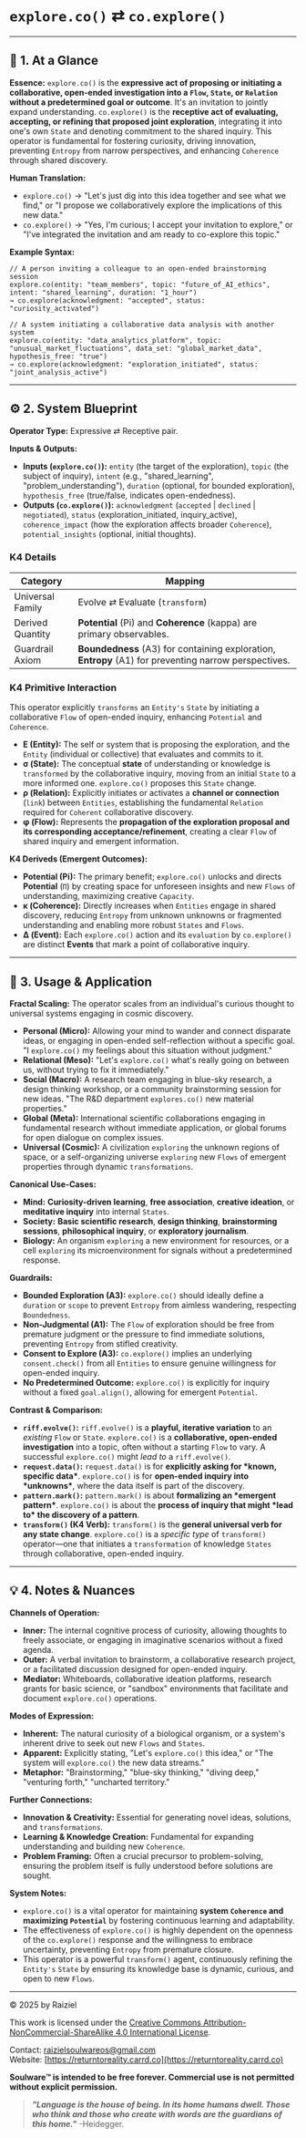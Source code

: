 # `explore.co()` ⇄ `co.explore()`



------



## 📝 1. At a Glance



**Essence:** `explore.co()` is the **expressive act of proposing or initiating a collaborative, open-ended investigation into a `Flow`, `State`, or `Relation` without a predetermined goal or outcome**. It's an invitation to jointly expand understanding. `co.explore()` is the **receptive act of evaluating, accepting, or refining that proposed joint exploration**, integrating it into one's own `State` and denoting commitment to the shared inquiry. This operator is fundamental for fostering curiosity, driving innovation, preventing `Entropy` from narrow perspectives, and enhancing `Coherence` through shared discovery.

**Human Translation:**

- `explore.co()` → "Let's just dig into this idea together and see what we find," or "I propose we collaboratively explore the implications of this new data."
- `co.explore()` → "Yes, I'm curious; I accept your invitation to explore," or "I've integrated the invitation and am ready to co-explore this topic."

**Example Syntax:**

```
// A person inviting a colleague to an open-ended brainstorming session
explore.co(entity: "team_members", topic: "future_of_AI_ethics", intent: "shared_learning", duration: "1_hour")
→ co.explore(acknowledgment: "accepted", status: "curiosity_activated")

// A system initiating a collaborative data analysis with another system
explore.co(entity: "data_analytics_platform", topic: "unusual_market_fluctuations", data_set: "global_market_data", hypothesis_free: "true")
→ co.explore(acknowledgment: "exploration_initiated", status: "joint_analysis_active")
```

------



## ⚙️ 2. System Blueprint



**Operator Type:** Expressive ⇄ Receptive pair.

**Inputs & Outputs:**

- **Inputs (`explore.co()`):** `entity` (the target of the exploration), `topic` (the subject of inquiry), `intent` (e.g., "shared_learning", "problem_understanding"), `duration` (optional, for bounded exploration), `hypothesis_free` (true/false, indicates open-endedness).
- **Outputs (`co.explore()`):** `acknowledgment` (`accepted` | `declined` | `negotiated`), `status` (exploration_initiated, inquiry_active), `coherence_impact` (how the exploration affects broader `Coherence`), `potential_insights` (optional, initial thoughts).



### K4 Details



| Category         | Mapping                                                      |
| ---------------- | ------------------------------------------------------------ |
| Universal Family | Evolve ⇄ Evaluate (`transform`)                              |
| Derived Quantity | **Potential** (Pi) and **Coherence** (kappa) are primary observables. |
| Guardrail Axiom  | **Boundedness** (A3) for containing exploration, **Entropy** (A1) for preventing narrow perspectives. |



### K4 Primitive Interaction



This operator explicitly `transforms` an `Entity's` `State` by initiating a collaborative `Flow` of open-ended inquiry, enhancing `Potential` and `Coherence`.

- **E (Entity):** The self or system that is proposing the exploration, and the `Entity` (individual or collective) that evaluates and commits to it.
- **σ (State):** The conceptual **state** of understanding or knowledge is `transformed` by the collaborative inquiry, moving from an initial `State` to a more informed one. `explore.co()` proposes this `State` change.
- **ρ (Relation):** Explicitly initiates or activates a **channel or connection** (`link`) between `Entities`, establishing the fundamental `Relation` required for `Coherent` collaborative discovery.
- **φ (Flow):** Represents the **propagation of the exploration proposal and its corresponding acceptance/refinement**, creating a clear `Flow` of shared inquiry and emergent information.

**K4 Deriveds (Emergent Outcomes):**

- **Potential (Pi):** The primary benefit; `explore.co()` unlocks and directs **Potential** (`Π`) by creating space for unforeseen insights and new `Flows` of understanding, maximizing creative `Capacity`.
- **κ (Coherence):** Directly increases when `Entities` engage in shared discovery, reducing `Entropy` from unknown unknowns or fragmented understanding and enabling more robust `States` and `Flows`.
- **Δ (Event):** Each `explore.co()` action and its `evaluation` by `co.explore()` are distinct **Events** that mark a point of collaborative inquiry.

------



## 📖 3. Usage & Application



**Fractal Scaling:** The operator scales from an individual's curious thought to universal systems engaging in cosmic discovery.

- **Personal (Micro):** Allowing your mind to wander and connect disparate ideas, or engaging in open-ended self-reflection without a specific goal. "I `explore.co()` my feelings about this situation without judgment."
- **Relational (Meso):** "Let's `explore.co()` what's really going on between us, without trying to fix it immediately."
- **Social (Macro):** A research team engaging in blue-sky research, a design thinking workshop, or a community brainstorming session for new ideas. "The R&D department `explores.co()` new material properties."
- **Global (Meta):** International scientific collaborations engaging in fundamental research without immediate application, or global forums for open dialogue on complex issues.
- **Universal (Cosmic):** A civilization `exploring` the unknown regions of space, or a self-organizing universe `exploring` new `Flows` of emergent properties through dynamic `transformations`.

**Canonical Use-Cases:**

- **Mind:** **Curiosity-driven learning**, **free association**, **creative ideation**, or **meditative inquiry** into internal `States`.
- **Society:** **Basic scientific research**, **design thinking**, **brainstorming sessions**, **philosophical inquiry**, or **exploratory journalism**.
- **Biology:** An organism `exploring` a new environment for resources, or a cell `exploring` its microenvironment for signals without a predetermined response.

**Guardrails:**

- **Bounded Exploration (A3):** `explore.co()` should ideally define a `duration` or `scope` to prevent `Entropy` from aimless wandering, respecting `Boundedness`.
- **Non-Judgmental (A1):** The `Flow` of exploration should be free from premature judgment or the pressure to find immediate solutions, preventing `Entropy` from stifled creativity.
- **Consent to Explore (A3):** `co.explore()` implies an underlying `consent.check()` from all `Entities` to ensure genuine willingness for open-ended inquiry.
- **No Predetermined Outcome:** `explore.co()` is explicitly for inquiry without a fixed `goal.align()`, allowing for emergent `Potential`.

**Contrast & Comparison:**

- **`riff.evolve()`:** `riff.evolve()` is a **playful, iterative variation** to an *existing* `Flow` or `State`. `explore.co()` is a **collaborative, open-ended investigation** into a topic, often without a starting `Flow` to vary. A successful `explore.co()` might *lead to* a `riff.evolve()`.
- **`request.data()`:** `request.data()` is for **explicitly asking for \*known, specific data\***. `explore.co()` is for **open-ended inquiry into \*unknowns\***, where the data itself is part of the discovery.
- **`pattern.mark()`:** `pattern.mark()` is about **formalizing an \*emergent pattern\***. `explore.co()` is about the **process of inquiry that might \*lead to\* the discovery of a pattern**.
- **`transform()` (K4 Verb):** `transform()` is the **general universal verb for any state change**. `explore.co()` is a *specific type* of `transform()` operator—one that initiates a `transformation` of knowledge `States` through collaborative, open-ended inquiry.

------



## 💡 4. Notes & Nuances



**Channels of Operation:**

- **Inner:** The internal cognitive process of curiosity, allowing thoughts to freely associate, or engaging in imaginative scenarios without a fixed agenda.
- **Outer:** A verbal invitation to brainstorm, a collaborative research project, or a facilitated discussion designed for open-ended inquiry.
- **Mediator:** Whiteboards, collaborative ideation platforms, research grants for basic science, or "sandbox" environments that facilitate and document `explore.co()` operations.

**Modes of Expression:**

- **Inherent:** The natural curiosity of a biological organism, or a system's inherent drive to seek out new `Flows` and `States`.
- **Apparent:** Explicitly stating, "Let's `explore.co()` this idea," or "The system will `explore.co()` the new data streams."
- **Metaphor:** "Brainstorming," "blue-sky thinking," "diving deep," "venturing forth," "uncharted territory."

**Further Connections:**

- **Innovation & Creativity:** Essential for generating novel ideas, solutions, and `transformations`.
- **Learning & Knowledge Creation:** Fundamental for expanding understanding and building new `Coherence`.
- **Problem Framing:** Often a crucial precursor to problem-solving, ensuring the problem itself is fully understood before solutions are sought.

**System Notes:**

- `explore.co()` is a vital operator for maintaining **system `Coherence` and maximizing `Potential`** by fostering continuous learning and adaptability.
- The effectiveness of `explore.co()` is highly dependent on the openness of the `co.explore()` response and the willingness to embrace uncertainty, preventing `Entropy` from premature closure.
- This operator is a powerful `transform()` agent, continuously refining the `Entity's` `State` by ensuring its knowledge base is dynamic, curious, and open to new `Flows`.

---

© 2025 by Raiziel

This work is licensed under the [Creative Commons Attribution-NonCommercial-ShareAlike 4.0 International License](https://creativecommons.org/licenses/by-nc-sa/4.0/).

Contact: [raizielsoulwareos@gmail.com](mailto:raizielsoulwareos@gmail.com)  
Website: [https://returntoreality.carrd.co](https://returntoreality.carrd.co)

**Soulware™ is intended to be free forever. Commercial use is not permitted without explicit permission.**



> ***"Language is the house of being. In its home humans dwell. Those who think and those who create with words are the guardians of this home."***
-Heidegger.
